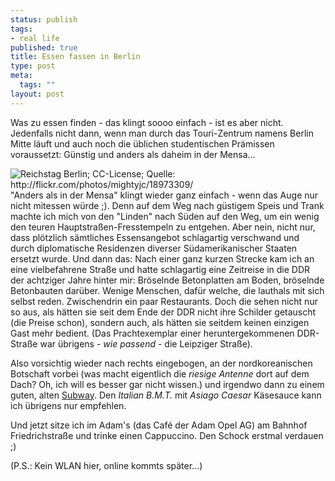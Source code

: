 ```yaml
--- 
status: publish
tags: 
- real life
published: true
title: Essen fassen in Berlin
type: post
meta: 
  tags: ""
layout: post
---
```

Was zu essen finden - das klingt soooo einfach - ist es aber nicht. Jedenfalls nicht dann, wenn man durch das Touri-Zentrum namens Berlin Mitte läuft und auch noch die üblichen studentischen Prämissen voraussetzt: Günstig und anders als daheim in der Mensa...

<img src="http://photos12.flickr.com/18973309_70c972b306_m.jpg" alt="Reichstag Berlin; CC-License; Quelle: http://flickr.com/photos/mightyjc/18973309/" class="alignright" />"Anders als in der Mensa" klingt wieder ganz einfach - wenn das Auge nur nicht mitessen würde ;). Denn auf dem Weg nach güstigem Speis und Trank machte ich mich von den "Linden" nach Süden auf den Weg, um ein wenig den teuren Hauptstraßen-Fresstempeln zu entgehen. <!--more-->Aber nein, nicht nur, dass plötzlich sämtliches Essensangebot schlagartig verschwand und durch diplomatische Residenzen diverser Südamerikanischer Staaten ersetzt wurde. Und dann das: Nach einer ganz kurzen Strecke kam ich an eine vielbefahrene Straße und hatte schlagartig eine Zeitreise in die DDR der achtziger Jahre hinter mir: Bröselnde Betonplatten am Boden, bröselnde Betonbauten darüber. Wenige Menschen, dafür welche, die lauthals mit sich selbst reden. Zwischendrin ein paar Restaurants. Doch die sehen nicht nur so aus, als hätten sie seit dem Ende der DDR nicht ihre Schilder getauscht (die Preise schon), sondern auch, als hätten sie seitdem keinen einzigen Gast mehr bedient. (Das Prachtexemplar einer heruntergekommenen DDR-Straße war übrigens - <em>wie passend</em> - die Leipziger Straße).

Also vorsichtig wieder nach rechts eingebogen, an der nordkoreanischen Botschaft vorbei (was macht eigentlich die *riesige Antenne* dort auf dem Dach? Oh, ich will es besser gar nicht wissen.) und irgendwo dann zu einem guten, alten <a href="http://www.subway-sandwiches.de/">Subway</a>. Den <em>Italian B.M.T.</em> mit <em>Asiago Caesar</em> Käsesauce kann ich übrigens nur empfehlen.

Und jetzt sitze ich im Adam's (das Café der Adam Opel AG) am Bahnhof Friedrichstraße und trinke einen Cappuccino. Den Schock erstmal verdauen ;)

(P.S.: Kein WLAN hier, online kommts später...)

